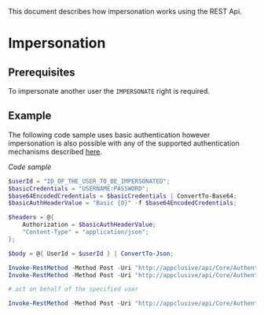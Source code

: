 This document describes how impersonation works using the REST Api.


# Impersonation

## Prerequisites

To impersonate another user the `IMPERSONATE` right is required.

## Example

The following code sample uses basic authentication however impersonation is also possible with any of the supported authentication mechanisms described [here](Authentication).

*Code sample*

```powershell
$userId = "ID_OF_THE_USER_TO_BE_IMPERSONATED";
$basicCredentials = "USERNAME:PASSWORD";
$base64EncodedCredentials = $basicCredentials | ConvertTo-Base64;
$basicAuthHeaderValue = "Basic {0}" -f $base64EncodedCredentials;

$headers = @{
	Authorization = $basicAuthHeaderValue;
	"Content-Type" = "application/json";
};

$body = @{ UserId = $userId } | ConvertTo-Json;

Invoke-RestMethod -Method Post -Uri "http://appclusive/api/Core/Authentications/BasicLogin" -Headers $headers;
Invoke-RestMethod -Method Post -Uri "http://appclusive/api/Core/Authentications/Impersonate" -Headers $headers -Body $body;

# act on behalf of the specified user

Invoke-RestMethod -Method Post -Uri "http://appclusive/api/Core/Authentications/Logout" -Headers $headers;
```
